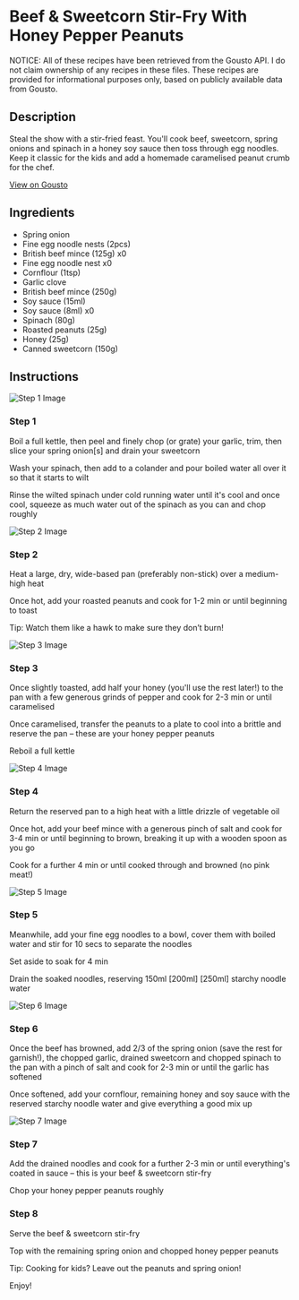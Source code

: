 # Beef & Sweetcorn Stir-Fry With Honey Pepper Peanuts

NOTICE: All of these recipes have been retrieved from the Gousto API. I do not claim ownership of any recipes in these files. These recipes are provided for informational purposes only, based on publicly available data from Gousto.

## Description

Steal the show with a stir-fried feast. You'll cook beef, sweetcorn, spring onions and spinach in a honey soy sauce then toss through egg noodles. Keep it classic for the kids and add a homemade caramelised peanut crumb for the chef.

[View on Gousto](https://www.gousto.co.uk/recipes/cookbook/beef-sweetcorn-stir-fry-with-honey-pepper-peanuts)

## Ingredients

- Spring onion
- Fine egg noodle nests (2pcs)
- British beef mince (125g) x0
- Fine egg noodle nest x0
- Cornflour (1tsp)
- Garlic clove
- British beef mince (250g)
- Soy sauce (15ml)
- Soy sauce (8ml) x0
- Spinach (80g)
- Roasted peanuts (25g)
- Honey (25g)
- Canned sweetcorn (150g)

## Instructions

![Step 1 Image](https://production-media.gousto.co.uk/cms/recipe-step-image/Step-1-1688118419953-x200.jpg)

### Step 1

Boil a full kettle, then peel and finely chop (or grate) your garlic, trim, then slice your spring onion[s] and drain your sweetcorn

Wash your spinach, then add to a colander and pour boiled water all over it so that it starts to wilt

Rinse the wilted spinach under cold running water until it's cool and once cool, squeeze as much water out of the spinach as you can and chop roughly

![Step 2 Image](https://production-media.gousto.co.uk/cms/recipe-step-image/Step-2-1688118423001-x200.jpg)

### Step 2

Heat a large, dry, wide-based pan (preferably non-stick) over a medium-high heat

Once hot, add your roasted peanuts and cook for 1-2 min or until beginning to toast

Tip: Watch them like a hawk to make sure they don’t burn!

![Step 3 Image](https://production-media.gousto.co.uk/cms/recipe-step-image/Step-3-1688118425958-x200.jpg)

### Step 3

Once slightly toasted, add half your honey (you'll use the rest later!) to the pan with a few generous grinds of pepper and cook for 2-3 min or until caramelised

Once caramelised, transfer the peanuts to a plate to cool into a brittle and reserve the pan – these are your honey pepper peanuts

Reboil a full kettle

![Step 4 Image](https://production-media.gousto.co.uk/cms/recipe-step-image/Step-4-1688118429226-x200.jpg)

### Step 4

Return the reserved pan to a high heat with a little drizzle of vegetable oil

Once hot, add your beef mince with a generous pinch of salt and cook for 3-4 min or until beginning to brown, breaking it up with a wooden spoon as you go

Cook for a further 4 min or until cooked through and browned (no pink meat!)

![Step 5 Image](https://production-media.gousto.co.uk/cms/recipe-step-image/Step-5-1688118432592-x200.jpg)

### Step 5

Meanwhile, add your fine egg noodles to a bowl, cover them with boiled water and stir for 10 secs to separate the noodles

Set aside to soak for 4 min

Drain the soaked noodles, reserving 150ml <span class="text-purple">[200ml]</span> <span class="text-danger">[250ml]</span> starchy noodle water

![Step 6 Image](https://production-media.gousto.co.uk/cms/recipe-step-image/Step-6-1688118436498-x200.jpg)

### Step 6

Once the beef has browned, add 2/3 of the spring onion (save the rest for garnish!), the chopped garlic, drained sweetcorn and chopped spinach to the pan with a pinch of salt and cook for 2-3 min or until the garlic has softened

Once softened, add your cornflour, remaining honey and soy sauce with the reserved starchy noodle water and give everything a good mix up

![Step 7 Image](https://production-media.gousto.co.uk/cms/recipe-step-image/Step-7-1688118439771-x200.jpg)

### Step 7

Add the drained noodles and cook for a further 2-3 min or until everything's coated in sauce – this is your beef & sweetcorn stir-fry

Chop your honey pepper peanuts roughly

### Step 8

Serve the beef & sweetcorn stir-fry

Top with the remaining spring onion and chopped honey pepper peanuts

<span class="text-danger">Tip: Cooking for kids? Leave out the peanuts and spring onion!</span>

Enjoy!

